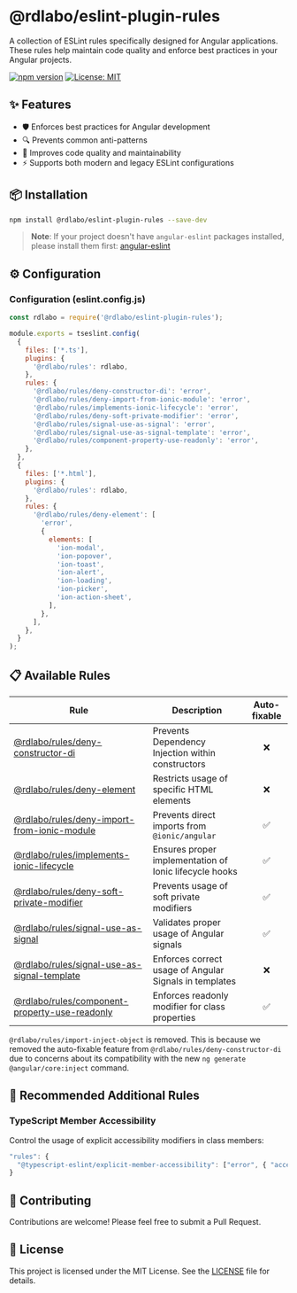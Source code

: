 # @rdlabo/eslint-plugin-rules

A collection of ESLint rules specifically designed for Angular applications. These rules help maintain code quality and enforce best practices in your Angular projects.

[![npm version](https://badge.fury.io/js/%40rdlabo%2Feslint-plugin-rules.svg)](https://badge.fury.io/js/%40rdlabo%2Feslint-plugin-rules)
[![License: MIT](https://img.shields.io/badge/License-MIT-yellow.svg)](https://opensource.org/licenses/MIT)

## ✨ Features

- 🛡️ Enforces best practices for Angular development
- 🔍 Prevents common anti-patterns
- 🎯 Improves code quality and maintainability
- ⚡ Supports both modern and legacy ESLint configurations

## 📦 Installation

```sh
npm install @rdlabo/eslint-plugin-rules --save-dev
```

> **Note**: If your project doesn't have `angular-eslint` packages installed, please install them first: [angular-eslint](https://github.com/angular-eslint/angular-eslint)

## ⚙️ Configuration

### Configuration (eslint.config.js)

```js
const rdlabo = require('@rdlabo/eslint-plugin-rules');

module.exports = tseslint.config(
  {
    files: ['*.ts'],
    plugins: {
      '@rdlabo/rules': rdlabo,
    },
    rules: {
      '@rdlabo/rules/deny-constructor-di': 'error',
      '@rdlabo/rules/deny-import-from-ionic-module': 'error',
      '@rdlabo/rules/implements-ionic-lifecycle': 'error',
      '@rdlabo/rules/deny-soft-private-modifier': 'error',
      '@rdlabo/rules/signal-use-as-signal': 'error',
      '@rdlabo/rules/signal-use-as-signal-template': 'error',
      '@rdlabo/rules/component-property-use-readonly': 'error',
    },
  },
  {
    files: ['*.html'],
    plugins: {
      '@rdlabo/rules': rdlabo,
    },
    rules: {
      '@rdlabo/rules/deny-element': [
        'error',
        {
          elements: [
            'ion-modal',
            'ion-popover',
            'ion-toast',
            'ion-alert',
            'ion-loading',
            'ion-picker',
            'ion-action-sheet',
          ],
        },
      ],
    },
  }
);
```

## 📋 Available Rules

| Rule                                                                                           | Description                                            | Auto-fixable |
| ---------------------------------------------------------------------------------------------- | ------------------------------------------------------ | :----------: |
| [@rdlabo/rules/deny-constructor-di](docs/rules/deny-constructor-di.md)                         | Prevents Dependency Injection within constructors      |      ❌      |
| [@rdlabo/rules/deny-element](docs/rules/deny-element.md)                                       | Restricts usage of specific HTML elements              |      ❌      |
| [@rdlabo/rules/deny-import-from-ionic-module](docs/rules/deny-import-from-ionic-module.md)     | Prevents direct imports from `@ionic/angular`          |      ✅      |
| [@rdlabo/rules/implements-ionic-lifecycle](docs/rules/implements-ionic-lifecycle.md)           | Ensures proper implementation of Ionic lifecycle hooks |      ✅      |
| [@rdlabo/rules/deny-soft-private-modifier](docs/rules/deny-soft-private-modifier.md)           | Prevents usage of soft private modifiers               |      ✅      |
| [@rdlabo/rules/signal-use-as-signal](docs/rules/signal-use-as-signal.md)                       | Validates proper usage of Angular signals              |      ✅      |
| [@rdlabo/rules/signal-use-as-signal-template](docs/rules/signal-use-as-signal-template.md)     | Enforces correct usage of Angular Signals in templates |      ❌      |
| [@rdlabo/rules/component-property-use-readonly](docs/rules/component-property-use-readonly.md) | Enforces readonly modifier for class properties        |      ✅      |

`@rdlabo/rules/import-inject-object` is removed. This is because we removed the auto-fixable feature from `@rdlabo/rules/deny-constructor-di` due to concerns about its compatibility with the new `ng generate @angular/core:inject` command.

## 🔧 Recommended Additional Rules

### TypeScript Member Accessibility

Control the usage of explicit accessibility modifiers in class members:

```js
"rules": {
  "@typescript-eslint/explicit-member-accessibility": ["error", { "accessibility": "no-public" }],
}
```

## 🤝 Contributing

Contributions are welcome! Please feel free to submit a Pull Request.

## 📝 License

This project is licensed under the MIT License. See the [LICENSE](LICENSE) file for details.
